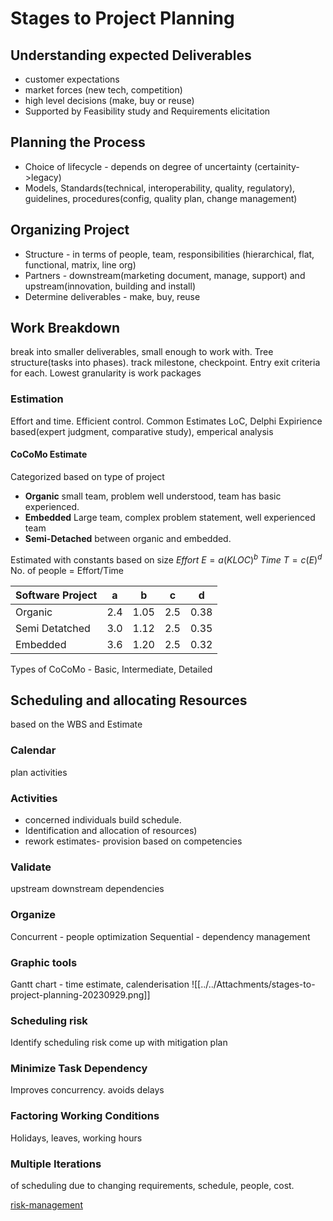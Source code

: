 # Stages to Project Planning

## Understanding expected Deliverables
- customer expectations
- market forces (new tech, competition)
- high level decisions (make, buy or reuse)
- Supported by Feasibility study and Requirements elicitation

## **Planning the Process**
- Choice of lifecycle - depends on degree of uncertainty (certainity->legacy)
- Models, Standards(technical, interoperability, quality, regulatory), guidelines, procedures(config, quality plan, change management)

## **Organizing Project**
- Structure - in terms of people, team, responsibilities (hierarchical, flat, functional, matrix, line org)
- Partners - downstream(marketing document, manage, support) and upstream(innovation, building and install)
- Determine deliverables - make, buy, reuse

## **Work Breakdown**
break into smaller deliverables, small enough to work with. Tree structure(tasks into phases). track milestone, checkpoint. Entry exit criteria for each. Lowest granularity is work packages
### Estimation 
Effort and time. 
Efficient control. 
Common Estimates LoC, Delphi Expirience based(expert judgment, comparative study), emperical analysis

#### CoCoMo Estimate
Categorized based on type of project
- **Organic** small team, problem well understood, team has basic experienced.
- **Embedded** Large team, complex problem statement, well experienced team
- **Semi-Detached** between organic and embedded.

Estimated with constants based on size
$Effort\ E = a(KLOC)^b$
$Time\ T=c(E)^d$
No. of people = Effort/Time

| Software Project | a   | b    | c   | d    |
| ---------------- | --- | ---- | --- | ---- |
| Organic          | 2.4 | 1.05 | 2.5 | 0.38 |
| Semi Detatched   | 3.0 | 1.12 | 2.5 | 0.35 |
| Embedded         | 3.6 | 1.20 | 2.5 | 0.32 |

Types of CoCoMo -  Basic, Intermediate, Detailed

## Scheduling and allocating Resources 
based on the WBS and Estimate 
### Calendar
plan activities 
### Activities 
- concerned individuals build schedule.
- Identification and allocation of resources)
- rework estimates- provision based on competencies

### Validate 
upstream downstream dependencies

### Organize
Concurrent - people optimization
Sequential - dependency management

### Graphic tools
Gantt chart - time estimate, calenderisation
![[../../Attachments/stages-to-project-planning-20230929.png]]

### Scheduling risk
Identify scheduling risk 
come up with mitigation plan

### Minimize Task Dependency
Improves concurrency. avoids delays

### Factoring Working Conditions
Holidays, leaves, working hours

### Multiple Iterations
of scheduling
due to changing requirements, schedule, people, cost.

[risk-management](risk-management.md)


